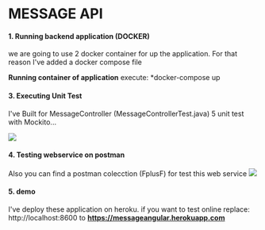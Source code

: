 # MESSAGE API

#### **1. Running backend application (DOCKER)**
we are going to use 2 docker container for up the application. For that reason I've added a docker compose file

 **Running container of application**
 execute: 
*docker-compose up


#### **3. Executing Unit Test**
I've Built for MessageController (MessageControllerTest.java) 5 unit test with Mockito...

![](https://i.imgur.com/uAsPP9w.jpg)


#### **4. Testing webservice on postman**
Also you can find a postman colecction (FplusF) for test this web service
![](https://i.imgur.com/tm8cSz0.jpg)



#### **5. demo**
I've deploy these application on heroku. if you want to test online replace: http://localhost:8600  to **https://messageangular.herokuapp.com**